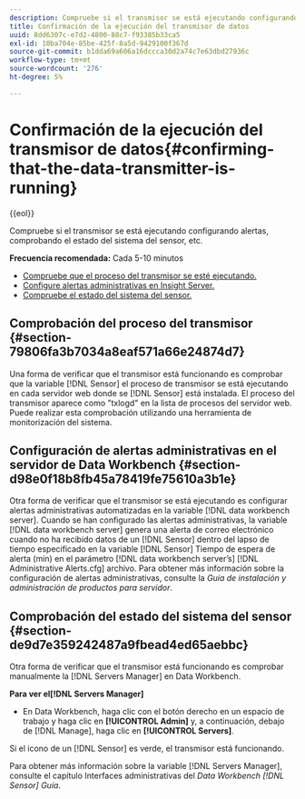 ```yaml
---
description: Compruebe si el transmisor se está ejecutando configurando alertas, comprobando el estado del sistema del sensor, etc.
title: Confirmación de la ejecución del transmisor de datos
uuid: 8dd6307c-e7d2-4800-88c7-f93385b33ca5
exl-id: 10ba704e-85be-425f-8a5d-9429100f367d
source-git-commit: b1dda69a606a16dccca30d2a74c7e63dbd27936c
workflow-type: tm+mt
source-wordcount: '276'
ht-degree: 5%

---
```


# Confirmación de la ejecución del transmisor de datos{#confirming-that-the-data-transmitter-is-running}

{{eol}}

Compruebe si el transmisor se está ejecutando configurando alertas, comprobando el estado del sistema del sensor, etc.

**Frecuencia recomendada:** Cada 5-10 minutos

* [Compruebe que el proceso del transmisor se esté ejecutando.](../../../home/c-snsr-ovrvw/admin-sensor/c-data-trmtr-rng.md#section-79806fa3b7034a8eaf571a66e24874d7)
* [Configure alertas administrativas en Insight Server.](../../../home/c-snsr-ovrvw/admin-sensor/c-data-trmtr-rng.md#section-d98e0f18b8fb45a78419fe75610a3b1e)
* [Compruebe el estado del sistema del sensor.](../../../home/c-snsr-ovrvw/admin-sensor/c-data-trmtr-rng.md#section-de9d7e359242487a9fbead4ed65aebbc)

## Comprobación del proceso del transmisor {#section-79806fa3b7034a8eaf571a66e24874d7}

Una forma de verificar que el transmisor está funcionando es comprobar que la variable [!DNL Sensor] el proceso de transmisor se está ejecutando en cada servidor web donde se [!DNL Sensor] está instalada. El proceso del transmisor aparece como &quot;txlogd&quot; en la lista de procesos del servidor web. Puede realizar esta comprobación utilizando una herramienta de monitorización del sistema.

## Configuración de alertas administrativas en el servidor de Data Workbench {#section-d98e0f18b8fb45a78419fe75610a3b1e}

Otra forma de verificar que el transmisor se está ejecutando es configurar alertas administrativas automatizadas en la variable [!DNL data workbench server]. Cuando se han configurado las alertas administrativas, la variable [!DNL data workbench server] genera una alerta de correo electrónico cuando no ha recibido datos de un [!DNL Sensor] dentro del lapso de tiempo especificado en la variable [!DNL Sensor] Tiempo de espera de alerta (min) en el parámetro [!DNL data workbench server’s] [!DNL Administrative Alerts.cfg] archivo. Para obtener más información sobre la configuración de alertas administrativas, consulte la *Guía de instalación y administración de productos para servidor*.

## Comprobación del estado del sistema del sensor {#section-de9d7e359242487a9fbead4ed65aebbc}

Otra forma de verificar que el transmisor está funcionando es comprobar manualmente la [!DNL Servers Manager] en Data Workbench.

**Para ver el[!DNL Servers Manager]**

* En Data Workbench, haga clic con el botón derecho en un espacio de trabajo y haga clic en **[!UICONTROL Admin]** y, a continuación, debajo de [!DNL Manage], haga clic en **[!UICONTROL Servers]**.

Si el icono de un [!DNL Sensor] es verde, el transmisor está funcionando.

Para obtener más información sobre la variable [!DNL Servers Manager], consulte el capítulo Interfaces administrativas del *Data Workbench [!DNL Sensor] Guía*.

